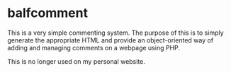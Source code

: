 # balfcomment
This is a very simple commenting system. The purpose of this is to simply generate the appropriate HTML and provide an object-oriented way of adding and managing comments on a webpage using PHP.

This is no longer used on my personal website.
